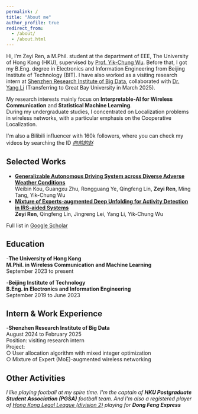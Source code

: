 ```yaml
---
permalink: /
title: "About me"
author_profile: true
redirect_from: 
  - /about/
  - /about.html
---
```


Hi, I’m Zeyi Ren, a M.Phil. student at the department of EEE, The University of Hong Kong (HKU), supervised by [Prof. Yik-Chung Wu](https://www.eee.hku.hk/~ycwu/). Before that, I got my B.Eng. degree in Electronics and Information Engineering from Beijing Institute of Technology (BIT). I have also worked as a visiting research intern at [Shenzhen Research Institute of Big Data](https://www.sribd.cn/), collaborated with [Dr. Yang Li](https://www.researchgate.net/profile/Yang-Li-196) (Transferring to Great Bay University in March 2025).

My research interests mainly focus on **Interpretable-AI for Wireless Communication** and **Statistical Machine Learning**.<br>
During my undergraduate studies, I concentrated on Localization problems in wireless networks, with a particular emphasis on the Cooperative Localization.<br>

I'm also a Bilibili influencer with 160k followers, where you can check my videos by searching the ID [*向前的赵*](https://space.bilibili.com/471218890?spm_id_from=333.1007.0.0)

Selected Works
------
- [**Generalizable Autonomous Driving System across Diverse Adverse Weather Conditions**](https://arxiv.org/abs/2409.14737)<br>
Weibin Kou, Guangxu Zhu, Rongguang Ye, Qingfeng Lin, **Zeyi Ren**, Ming Tang, Yik-Chung Wu<br>
- [**Mixture of Experts-augmented Deep Unfolding for Activity Detection in IRS-aided Systems**](https://arxiv.org/abs/2502.20183)<br>
**Zeyi Ren**, Qingfeng Lin, Jingreng Lei, Yang Li, Yik-Chung Wu

Full list in [Google Scholar](https://scholar.google.com/citations?user=bdkdiw4AAAAJ&hl=en)

Education
------
-**The University of Hong Kong**<br>
 **M.Phil. in Wireless Communication and Machine Learning**<br>
 September 2023 to present

 -**Beijing Institute of Technology**<br>
 **B.Eng. in Electronics and Information Engineering**<br>
 September 2019 to June 2023

Intern & Work Experience
------
-**Shenzhen Research Institute of Big Data**<br>
August 2024 to February 2025<br>
Position: visiting research intern<br>
Project:<br>
  ○ User allocation algorithm with mixed integer optimization<br>
  ○ Mixture of Expert (MoE)-augmented wireless networking<br>

Other Activities
------
*I like playing football at my spire time. I'm the captain of **HKU Postgraduate Student Association (PGSA)** football team. And I'm also a registered player of [Hong Kong Legal League (division 2)](https://legalleague.leaguerepublic.com/index.html) playing for **Dong Feng Express***
